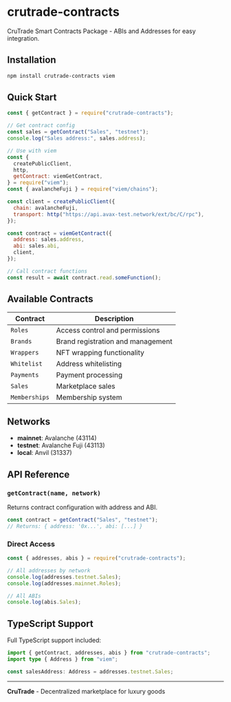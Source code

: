# crutrade-contracts

CruTrade Smart Contracts Package - ABIs and Addresses for easy integration.

## Installation

```bash
npm install crutrade-contracts viem
```

## Quick Start

```javascript
const { getContract } = require("crutrade-contracts");

// Get contract config
const sales = getContract("Sales", "testnet");
console.log("Sales address:", sales.address);

// Use with viem
const {
  createPublicClient,
  http,
  getContract: viemGetContract,
} = require("viem");
const { avalancheFuji } = require("viem/chains");

const client = createPublicClient({
  chain: avalancheFuji,
  transport: http("https://api.avax-test.network/ext/bc/C/rpc"),
});

const contract = viemGetContract({
  address: sales.address,
  abi: sales.abi,
  client,
});

// Call contract functions
const result = await contract.read.someFunction();
```

## Available Contracts

| Contract      | Description                       |
| ------------- | --------------------------------- |
| `Roles`       | Access control and permissions    |
| `Brands`      | Brand registration and management |
| `Wrappers`    | NFT wrapping functionality        |
| `Whitelist`   | Address whitelisting              |
| `Payments`    | Payment processing                |
| `Sales`       | Marketplace sales                 |
| `Memberships` | Membership system                 |

## Networks

- **mainnet**: Avalanche (43114)
- **testnet**: Avalanche Fuji (43113)
- **local**: Anvil (31337)

## API Reference

### `getContract(name, network)`

Returns contract configuration with address and ABI.

```javascript
const contract = getContract("Sales", "testnet");
// Returns: { address: '0x...', abi: [...] }
```

### Direct Access

```javascript
const { addresses, abis } = require("crutrade-contracts");

// All addresses by network
console.log(addresses.testnet.Sales);
console.log(addresses.mainnet.Roles);

// All ABIs
console.log(abis.Sales);
```

## TypeScript Support

Full TypeScript support included:

```typescript
import { getContract, addresses, abis } from "crutrade-contracts";
import type { Address } from "viem";

const salesAddress: Address = addresses.testnet.Sales;
```

---

**CruTrade** - Decentralized marketplace for luxury goods
